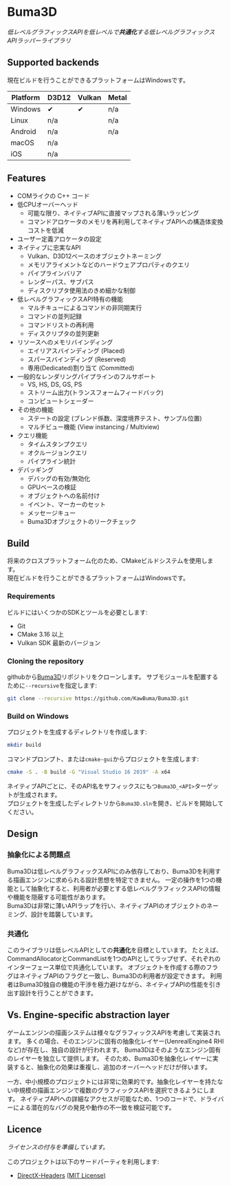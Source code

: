 # Buma3D

*低レベルグラフィックスAPIを低レベルで**共通化**する低レベルグラフィックスAPIラッパーライブラリ*

## Supported backends

現在ビルドを行うことができるプラットフォームはWindowsです。

|Platform |D3D12    |Vulkan   |Metal    |
|---------|---------|---------|---------|
|Windows  |✔       |✔       |n/a      |
|Linux    |n/a      |         |n/a      |
|Android  |n/a      |         |n/a      |
|macOS    |n/a      |         |         |
|iOS      |n/a      |         |         |

## Features

- COMライクの C++ コード
- 低CPUオーバーヘッド
  - 可能な限り、ネイティブAPIに直接マップされる薄いラッピング
  - コマンドアロケータのメモリを再利用してネイティブAPIへの構造体変換コストを低減
- ユーザー定義アロケータの設定
- ネイティブに忠実なAPI
  - Vulkan、D3D12ベースのオブジェクトネーミング
  - メモリアライメントなどのハードウェアプロパティのクエリ
  - パイプラインバリア
  - レンダーパス、サブパス
  - ディスクリプタ使用法のきめ細かな制御
- 低レベルグラフィックスAPI特有の機能
  - マルチキューによるコマンドの非同期実行
  - コマンドの並列記録
  - コマンドリストの再利用
  - ディスクリプタの並列更新
- リソースへのメモリバインディング
  - エイリアスバインディング (Placed)
  - スパースバインディング (Reserved)
  - 専用(Dedicated)割り当て (Committed)
- 一般的なレンダリングパイプラインのフルサポート
  - VS, HS, DS, GS, PS
  - ストリーム出力(トランスフォームフィードバック)
  - コンピュートシェーダー
- その他の機能
  - ステートの設定 (ブレンド係数、深度境界テスト、サンプル位置)
  - マルチビュー機能 (View instancing / Multiview)
- クエリ機能
  - タイムスタンプクエリ
  - オクルージョンクエリ
  - パイプライン統計
- デバッギング
  - デバッグの有効/無効化
  - GPUベースの検証
  - オブジェクトへの名前付け
  - イベント、マーカーのセット
  - メッセージキュー
  - Buma3Dオブジェクトのリークチェック

## Build

将来のクロスプラットフォーム化のため、CMakeビルドシステムを使用します。  
現在ビルドを行うことができるプラットフォームはWindowsです。

### Requirements

ビルドにはいくつかのSDKとツールを必要とします:

- Git
- CMake 3.16 以上
- Vulkan SDK 最新のバージョン

### Cloning the repository

githubから[Buma3D](https://github.com/KawBuma/Buma3D)リポジトリをクローンします。 サブモジュールを配置するために`--recursive`を指定します:

```bash
git clone --recursive https://github.com/KawBuma/Buma3D.git
```

### Build on Windows

プロジェクトを生成するディレクトリを作成します:

```bash
mkdir build
```

コマンドプロンプト、または`cmake-gui`からプロジェクトを生成します:

```bash
cmake -S . -B build -G "Visual Studio 16 2019" -A x64
```

ネイティブAPIごとに、そのAPI名をサフィックスにもつ`Buma3D_<API>`ターゲットが生成されます。  
プロジェクトを生成したディレクトリから`Buma3D.sln`を開き、ビルドを開始してください。

## Design

### 抽象化による問題点

Buma3Dは低レベルグラフィックスAPIにのみ依存しており、Buma3Dを利用する描画エンジンに求められる設計思想を特定できません。 一定の操作を1つの機能として抽象化すると、利用者が必要とする低レベルグラフィックスAPIの情報や機能を隠蔽する可能性があります。  
Buma3Dは非常に薄いAPIラップを行い、ネイティブAPIのオブジェクトのネーミング、設計を踏襲しています。

### 共通化

このライブラリは低レベルAPIとしての**共通化**を目標としています。 たとえば、CommandAllocatorとCommandListを1つのAPIとしてラップせず、それぞれのインターフェース単位で共通化しています。 オブジェクトを作成する際のフラグはネイティブAPIのフラグと一致し、Buma3Dの利用者が設定できます。 利用者はBuma3D独自の機能の干渉を極力避けながら、ネイティブAPIの性能を引き出す設計を行うことができます。

## Vs. Engine-specific abstraction layer

ゲームエンジンの描画システムは様々なグラフィックスAPIを考慮して実装されます。 多くの場合、そのエンジンに固有の抽象化レイヤー(UenrealEngine4 RHI など)が存在し、独自の設計が行われます。 Buma3Dはそのようなエンジン固有のレイヤーを独立して提供します。 そのため、Buma3Dを抽象化レイヤーに実装すると、抽象化の効果は重複し、追加のオーバーヘッドだけが伴います。

一方、中小規模のプロジェクトには非常に効果的です。抽象化レイヤーを持たない中規模の描画エンジンで複数のグラフィックスAPIを選択できるようにします。
ネイティブAPIへの詳細なアクセスが可能なため、1つのコードで、ドライバーによる潜在的なバグの発見や動作の不一致を検証可能です。

## Licence

*ライセンスの付与を準備しています。*

このプロジェクトは以下のサードパーティを利用します:

- [DirectX-Headers](https://github.com/microsoft/DirectX-Headers) [(MIT License)](https://github.com/microsoft/DirectX-Headers/blob/main/LICENSE)
